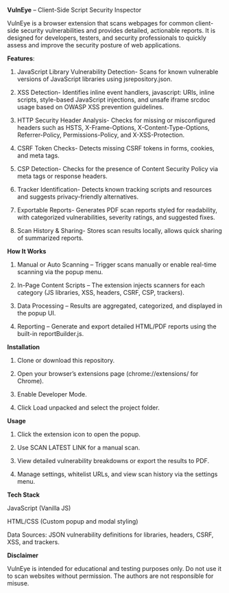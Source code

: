 **VulnEye** – Client-Side Script Security Inspector

VulnEye is a browser extension that scans webpages for common client-side security vulnerabilities and provides detailed, actionable reports. It is designed for developers, testers, and security professionals to quickly assess and improve the security posture of web applications.

**Features**:

1. JavaScript Library Vulnerability Detection- Scans for known vulnerable versions of JavaScript libraries using jsrepository.json.

2. XSS Detection- Identifies inline event handlers, javascript: URIs, inline scripts, style-based JavaScript injections, and unsafe iframe srcdoc usage based on OWASP XSS prevention guidelines.

3. HTTP Security Header Analysis- Checks for missing or misconfigured headers such as HSTS, X-Frame-Options, X-Content-Type-Options, Referrer-Policy, Permissions-Policy, and X-XSS-Protection.

4. CSRF Token Checks- Detects missing CSRF tokens in forms, cookies, and meta tags.

5. CSP Detection- Checks for the presence of Content Security Policy via meta tags or response headers.

6. Tracker Identification- Detects known tracking scripts and resources and suggests privacy-friendly alternatives.

7. Exportable Reports- Generates PDF scan reports styled for readability, with categorized vulnerabilities, severity ratings, and suggested fixes.

8. Scan History & Sharing- Stores scan results locally, allows quick sharing of summarized reports.

**How It Works**

1. Manual or Auto Scanning – Trigger scans manually or enable real-time scanning via the popup menu.

2. In-Page Content Scripts – The extension injects scanners for each category (JS libraries, XSS, headers, CSRF, CSP, trackers).

3. Data Processing – Results are aggregated, categorized, and displayed in the popup UI.

4. Reporting – Generate and export detailed HTML/PDF reports using the built-in reportBuilder.js.

**Installation**

1. Clone or download this repository.

2. Open your browser’s extensions page (chrome://extensions/ for Chrome).

3. Enable Developer Mode.

4. Click Load unpacked and select the project folder.

**Usage**

1. Click the extension icon to open the popup.

2. Use SCAN LATEST LINK for a manual scan.

3. View detailed vulnerability breakdowns or export the results to PDF.

4. Manage settings, whitelist URLs, and view scan history via the settings menu.

**Tech Stack**

JavaScript (Vanilla JS)

HTML/CSS (Custom popup and modal styling)

Data Sources: JSON vulnerability definitions for libraries, headers, CSRF, XSS, and trackers.

**Disclaimer**

VulnEye is intended for educational and testing purposes only. Do not use it to scan websites without permission. The authors are not responsible for misuse.
